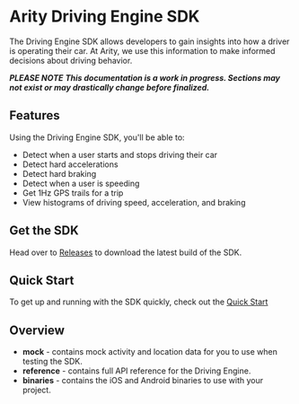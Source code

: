 # Arity Driving Engine SDK
The Driving Engine SDK allows developers to gain insights into how a driver is operating their car. At Arity, we use this information to make informed decisions about driving behavior.

**_PLEASE NOTE_**
**_This documentation is a work in progress. Sections may not exist or may drastically change before finalized._**

## Features
Using the Driving Engine SDK, you'll be able to:
* Detect when a user starts and stops driving their car
* Detect hard accelerations
* Detect hard braking
* Detect when a user is speeding
* Get 1Hz GPS trails for a trip
* View histograms of driving speed, acceleration, and braking

## Get the SDK
Head over to [Releases](https://github.com/arity-developer/driving-engine/releases) to download the latest build of the SDK. 

## Quick Start
To get up and running with the SDK quickly, check out the [Quick Start](https://github.com/arity-developer/driving-engine/tree/master/guides/quick-start/Index.md)

## Overview 

* **mock** - contains mock activity and location data for you to use when testing the SDK.
* **reference** - contains full API reference for the Driving Engine.
* **binaries** - contains the iOS and Android binaries to use with your project.